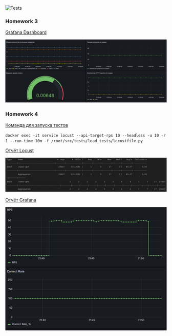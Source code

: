 ![Tests](https://github.com/wilfordaf/hse-python-backend/actions/workflows/tests.yml/badge.svg)

### Homework 3

<ins>Grafana Dashboard</ins>

![dashboard](docs/monitoring/dashboard.png)

### Homework 4

<ins>Команда для запуска тестов</ins>

`docker exec -it service locust --api-target-rps 10 --headless -u 10 -r 1 --run-time 10m -f /root/src/tests/load_tests/locustfile.py`

<ins>Отчёт Locust</ins>

![dashboard](docs/load_test/locust_report.png)

<ins>Отчёт Grafana</ins>

![dashboard](docs/load_test/service_stats.png)
